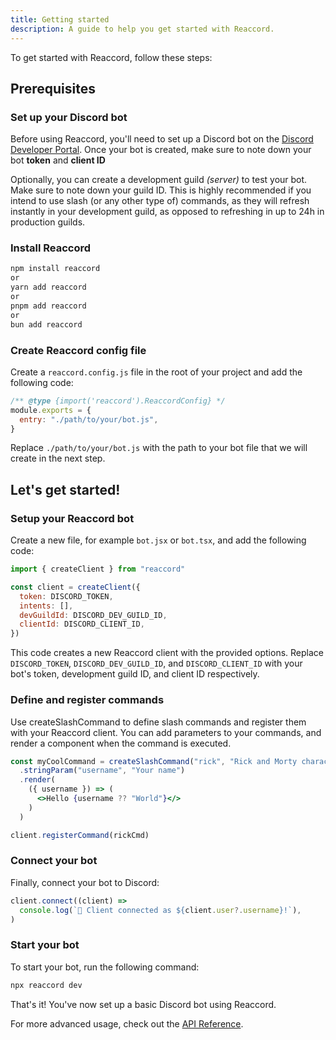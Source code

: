 ```yaml
---
title: Getting started
description: A guide to help you get started with Reaccord.
---
```

To get started with Reaccord, follow these steps:

## Prerequisites

### Set up your Discord bot
Before using Reaccord, you'll need to set up a Discord bot on the <a href="https://discord.com/developers/applications" target="_blank">Discord Developer Portal</a>. Once your bot is created, make sure to note down your bot **token** and **client ID**

<!-- Optionally your development guild ID. -->
Optionally, you can create a development guild *(server)* to test your bot. Make sure to note down your guild ID.
This is highly recommended if you intend to use slash (or any other type of) commands, as they will refresh instantly in your development guild, as opposed to refreshing in up to 24h in production guilds.

### Install Reaccord

```bash
npm install reaccord
or
yarn add reaccord
or
pnpm add reaccord
or
bun add reaccord
```

### Create Reaccord config file

Create a `reaccord.config.js` file in the root of your project and add the following code:

```js
/** @type {import('reaccord').ReaccordConfig} */
module.exports = {
  entry: "./path/to/your/bot.js",
}
```

Replace `./path/to/your/bot.js` with the path to your bot file that we will create in the next step.

## Let's get started!

### Setup your Reaccord bot
Create a new file, for example `bot.jsx` or `bot.tsx`, and add the following code:

```jsx
import { createClient } from "reaccord"

const client = createClient({
  token: DISCORD_TOKEN,
  intents: [],
  devGuildId: DISCORD_DEV_GUILD_ID,
  clientId: DISCORD_CLIENT_ID,
})
```

This code creates a new Reaccord client with the provided options. Replace `DISCORD_TOKEN`, `DISCORD_DEV_GUILD_ID`, and `DISCORD_CLIENT_ID` with your bot's token, development guild ID, and client ID respectively.

### Define and register commands
Use createSlashCommand to define slash commands and register them with your Reaccord client.
You can add parameters to your commands, and render a component when the command is executed.

```jsx
const myCoolCommand = createSlashCommand("rick", "Rick and Morty characters info.")
  .stringParam("username", "Your name")
  .render(
    ({ username }) => (
      <>Hello {username ?? "World"}</>
    )
  )

client.registerCommand(rickCmd)
```

### Connect your bot
Finally, connect your bot to Discord:

```jsx
client.connect((client) =>
  console.log(`🚀 Client connected as ${client.user?.username}!`),
)
```

### Start your bot
To start your bot, run the following command:

```bash
npx reaccord dev
```

That's it! You've now set up a basic Discord bot using Reaccord.

For more advanced usage, check out the [API Reference](/reference).
